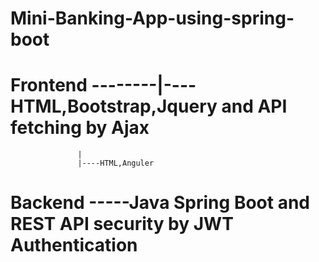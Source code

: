# Mini-Banking-App-using-spring-boot
# Frontend --------|----HTML,Bootstrap,Jquery and API fetching by Ajax
                   |
                   |----HTML,Anguler
                   
# Backend -----Java Spring Boot and REST API security by JWT Authentication
